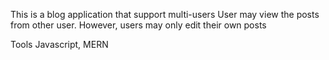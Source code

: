 This is a blog application that support multi-users
User may view the posts from other user. However, users may only edit their own posts

Tools
Javascript, MERN
